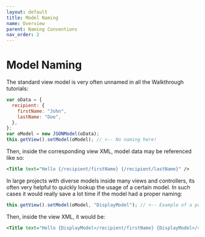 ```yaml
---
layout: default
title: Model Naming
name: Overview
parent: Naming Conventions
nav_order: 2
---
```


# Model Naming

The standard view model is very often unnamed in all the Walkthrough tutorials:

```js
var oData = {
  recipient: {
    firstName: "John",
    lastName: "Doe",
  },
};
var oModel = new JSONModel(oData);
this.getView().setModel(oModel); // <-- No naming here!
```

Then, inside the corresponding view XML, model data may be referenced like so:

```xml
<Title text="Hello {/recipient/firstName} {/recipient/lastName}" />
```

In large projects with diverse models inside many views and controllers, its often very helpful to quickly lookup the usage of a certain model. In such cases it would really save a lot time if the model had a proper naming:

```js
this.getView().setModel(oModel, "DisplayModel"); // <-- Example of a proper name
```

Then, inside the view XML, it would be:

```xml
<Title text="Hello {DisplayModel>/recipient/firstName} {DisplayModel>/recipient/lastName}" />
```
